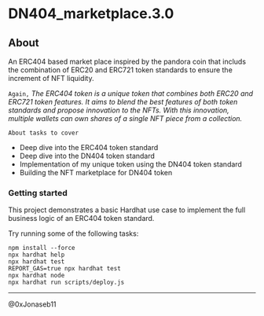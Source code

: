 # DN404_marketplace.3.0

## About

An ERC404 based market place inspired by the pandora coin that includs the combination of
ERC20 and ERC721 token standards to ensure the increment of NFT liquidity.

`Again,`
_The ERC404 token is a unique token that combines both ERC20 and ERC721 token features. It aims to blend the best features of both token standards and propose innovation to the NFTs. With this innovation, multiple wallets can own shares of a single NFT piece from a collection._

`About tasks to cover`

- Deep dive into the ERC404 token standard
- Deep dive into the DN404 token standard
- Implementation of my unique token using the DN404 token standard
- Building the NFT marketplace for DN404 token

### Getting started

This project demonstrates a basic Hardhat use case to implement the full business logic of an ERC404 token standard.

Try running some of the following tasks:

```shell
npm install --force
npx hardhat help
npx hardhat test
REPORT_GAS=true npx hardhat test
npx hardhat node
npx hardhat run scripts/deploy.js
```

-----------------------

@0xJonaseb11
